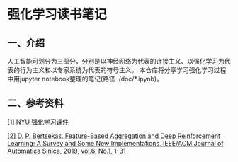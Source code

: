 # 强化学习读书笔记

## 一、介绍
人工智能可划分为三部分，分别是以神经网络为代表的连接主义、以强化学习为代表的行为主义和以专家系统为代表的符号主义。
本仓库将分享学习强化学习过程中用jupyter notebook整理的笔记(路径 ./doc/*.ipynb)。


## 二、参考资料

[1] [NYU 强化学习课件](./references/NYU.pdf)

[2] [D. P. Bertsekas. Feature-Based Aggregation and Deep Reinforcement Learning: 
A Survey and Some New Implementations, IEEE/ACM Journal of Automatica 
Sinica, 2019, vol.6, No.1, 1-31 ](./references/paper.pdf)



